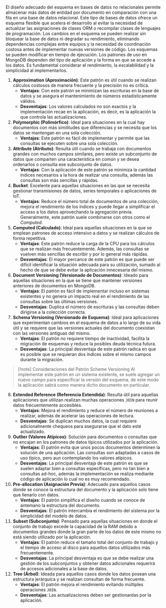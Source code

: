El diseño adecuado del esquema en bases de datos no relacionales permite almacenar más datos de entidad por documento en comparación con una fila en una base de datos relacional. Este tipo de bases de datos ofrece un esquema flexible que acelera el desarrollo al evitar la necesidad de actualizar las asignaciones de clases ORM o recompilar clases de lenguajes de programación. 
Los cambios en el esquema se pueden realizar sin bloquear la base de datos ni degradar su rendimiento, eliminando dependencias complejas entre equipos y la necesidad de coordinación costosa antes de implementar nuevas versiones de código. Los esquemas se pueden modificar en tiempo de ejecución.
Los patrones de uso en MongoDB dependen del tipo de aplicación y la forma en que se accede a los datos. Es fundamental considerar el rendimiento, la escalabilidad y la simplicidad al implementarlos.
1. **Approximation (Aproximación)**: Este patrón es útil cuando se realizan cálculos costosos de manera frecuente y la precisión no es crítica.
	- **Ventajas**: Con este patrón se minimizan las escrituras en la base de datos y se asegura el mantenimiento de números estadísticamente válidos.
	- **Desventajas**: Los valores calculados no son exactos y la implementación recae en la aplicación, es decir, es la aplicación la que controla las actualizaciones.
2. **Polymorphic (Polimórfico)**: Ideal para situaciones en la cual hay documentos con más similitudes que diferencias y se necesita que los datos se mantengan en una sola colección.
	- **Ventajas**: Este patrón es fácil de implementar y permite que las consultas se ejecuten sobre una sola colección.
3. **Attribute (Atributo)**: Resulta útil cuando se trabaja con documentos grandes con muchos campos similares, pero existe un subconjunto de datos que comparten una característica en común y se desea ordenarlos o consulta ese subconjunto de datos.
	- **Ventajas**: Con la aplicación de este patrón se minimiza la cantidad índices necesarios a la hora de realizar una consulta, además las consultas son más sencillas y rápidas.
4. **Bucket**: Excelente para aquellas situaciones en las que se necesita gestionar transmisiones de datos, series temporales o aplicaciones de IoT.
	- **Ventajas**: Reduce el número total de documentos de una colección, mejora el rendimiento de los índices y puede llegar a simplificar el acceso a los datos aprovechando la agregación previa. Generalmente, este patrón suele combinarse con otros como el *Computed*.
5. **Computed (Calculado)**: Ideal para aquellas situaciones en la que se emplean patrones de acceso intensivo a datos y se realizan cálculos de forma repetitiva.
	- **Ventajas**: Este patrón reduce la carga de la CPU para los cálculos que se realizan más frecuentemente. Además, las consultas se vuelven más sencillas de escribir y por lo general más rápidas.
	- **Desventajas**: El mayor percance de este patrón es que puede ser difícil identificar la situación adecuada para su utilización, sumado al hecho de que se debe evitar la aplicación innecesaria del mismo.
6. **Document Versioning (Versionado de Documentos)**: Ideado para aquellas situaciones en la que se tiene que mantener versiones anteriores de documentos en MongoDB.
	- **Ventajas**: El patrón es fácil de implementar incluso en sistemas existentes y no genera un impacto real en el rendimiento de las consultas sobre las últimas versiones.
	- **Desventajas**: Duplica el número de escrituras y las consultas deben dirigirse a la colección correcta.
7. **Schema Versioning (Versionado de Esquema)**: Ideal para aplicaciones que experimentan cambios en el esquema de datos a lo largo de su vida útil y se requiere que las versiones actuales del documento coexistan con las versiones antiguas del mismo.
	- **Ventajas**: El patrón no requiere tiempo de inactividad, facilita la migración de esquemas y reduce la posibles deuda técnica futura.
	- **Desventajas**: La principal desventaja de este patrón radica en que es posible que se requieran dos índices sobre el mismo campos durante la migración.

>[!note] Consideraciones del Patrón Scheme Versioning
>Al implementar este patrón en un sistema existente, se suele agregar un nuevo campo para especificar la versión del esquema, de este modo la aplicación sabrá como manera dicho documento en particular.

8. **Extended Reference (Referencia Extendida)**: Resulta útil para aquellas aplicaciones que utilizan realizan muchas operaciones `JOIN` para reunir datos frecuentemente accesibles.
	- **Ventajas**: Mejora el rendimiento y reduce el número de reuniones a realizar, además de acelerar las operaciones de lectura.
	- **Desventajas**: Se duplican muchos datos, la cual requiere adicionalmente chequeos para asegurarse que el dato esté actualizado.
9. **Outlier (Valores Atípicos)**: Solución para documentos o consultas que no encajan en los patrones de datos típicos utilizados por la aplicación.
	- **Ventajas**: El patrón evita que unos pocos documentos determinen la solución de una aplicación. Las consultas son adaptadas a casos de uso típico, pero aun contemplando los valores atípicos.
	- **Desventajas**: La principal desventaja de este patrón es que se suelen adaptar bien a consultas específicas, pero no tan bien a consultas ad-hoc, además la implementación se realiza mediante código de aplicación lo cual no es muy recomendado.
10. **Pre-allocation (Asignación Previa)**: Adecuado para aquellos casos donde se conoce la estructura del documento y la aplicación solo tiene que llenarlo con datos.
	- **Ventajas**: El patrón simplifica el diseño cuando se conoce de antemano la estructura del documento.
	- **Desventajas**: El patrón intercambia el rendimiento del sistema por la simplicidad del modelo de datos.
11. **Subset (Subconjunto)**: Pensado para aquellas situaciones en donde el conjunto de trabajo excede la capacidad de la RAM debido a documentos grandes donde la gran parte de los datos de este mismo no está siendo utilizado por la aplicación.
	- **Ventajas**: El patrón reduce el tamaño total del conjunto de trabajo y el tiempo de acceso al disco para aquellos datos utilizados más frecuentemente.
	- **Desventajas**: La principal desventaja es que se debe realizar una gestión de los subconjuntos y obtener datos adicionales requerirá de accesos adicionales a la base de datos.
12. **Tree (Árbol)**: Ideada para aquellos casos donde los datos posean una estructura jerárquica y se realizan consultan de forma frecuente.
	- **Ventajas**: El patrón mejora el rendimiento evitando múltiples operaciones `JOIN`.
	- **Desventajas**: Las actualizaciones deben ser gestionardas por la aplicación.
